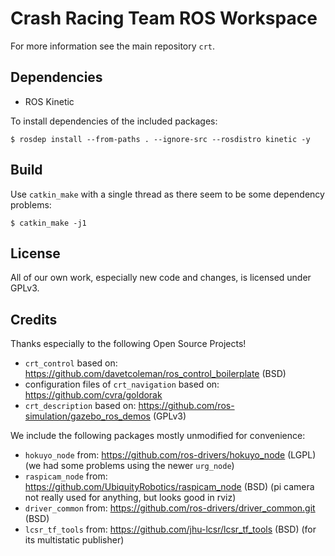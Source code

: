 # Crash Racing Team ROS Workspace

For more information see the main repository `crt`.

## Dependencies

* ROS Kinetic

To install dependencies of the included packages:

```
$ rosdep install --from-paths . --ignore-src --rosdistro kinetic -y
```

## Build

Use `catkin_make` with a single thread as there seem to be some dependency problems:

```
$ catkin_make -j1
```

## License

All of our own work, especially new code and changes, is licensed under GPLv3.

## Credits

Thanks especially to the following Open Source Projects!

* `crt_control` based on: https://github.com/davetcoleman/ros_control_boilerplate (BSD)
* configuration files of `crt_navigation` based on: https://github.com/cvra/goldorak
* `crt_description` based on: https://github.com/ros-simulation/gazebo_ros_demos (GPLv3)

We include the following packages mostly unmodified for convenience:

* `hokuyo_node` from: https://github.com/ros-drivers/hokuyo_node (LGPL) (we had some problems using the newer `urg_node`)
* `raspicam_node` from: https://github.com/UbiquityRobotics/raspicam_node (BSD) (pi camera not really used for anything, but looks good in rviz)
* `driver_common` from: https://github.com/ros-drivers/driver_common.git (BSD)
* `lcsr_tf_tools` from: https://github.com/jhu-lcsr/lcsr_tf_tools (BSD) (for its multistatic publisher)
